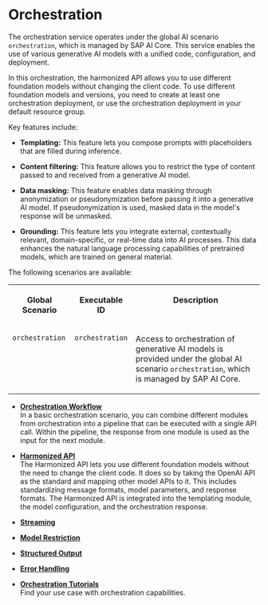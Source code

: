 <!-- loiocdd4847a8ec74b10b980c87843d80027 -->

# Orchestration

The orchestration service operates under the global AI scenario `orchestration`, which is managed by SAP AI Core. This service enables the use of various generative AI models with a unified code, configuration, and deployment.

In this orchestration, the harmonized API allows you to use different foundation models without changing the client code. To use different foundation models and versions, you need to create at least one orchestration deployment, or use the orchestration deployment in your default resource group.

Key features include:

-   **Templating:** This feature lets you compose prompts with placeholders that are filled during inference.

-   **Content filtering:** This feature allows you to restrict the type of content passed to and received from a generative AI model.

-   **Data masking:** This feature enables data masking through anonymization or pseudonymization before passing it into a generative AI model. If pseudonymization is used, masked data in the model's response will be unmasked.

-   **Grounding:** This feature lets you integrate external, contextually relevant, domain-specific, or real-time data into AI processes. This data enhances the natural language processing capabilities of pretrained models, which are trained on general material.


The following scenarios are available:


<table>
<tr>
<th valign="top">

Global Scenario

</th>
<th valign="top">

Executable ID

</th>
<th valign="top">

Description

</th>
</tr>
<tr>
<td valign="top">

`orchestration`

</td>
<td valign="top">

`orchestration`

</td>
<td valign="top">

Access to orchestration of generative AI models is provided under the global AI scenario `orchestration`, which is managed by SAP AI Core.

</td>
</tr>
</table>

-   **[Orchestration Workflow](orchestration-workflow-b233648.md "In a basic orchestration scenario, you can combine different modules from orchestration into a pipeline that can be executed with a single
		API call. Within the pipeline, the response from one module is used as the input for the next module.")**  
In a basic orchestration scenario, you can combine different modules from orchestration into a pipeline that can be executed with a single API call. Within the pipeline, the response from one module is used as the input for the next module.
-   **[Harmonized API](harmonized-api-e99365f.md "The Harmonized API lets you use different foundation models without the need to change
    the client code. It does so by taking the OpenAI API as the standard and mapping other model
    APIs to it. This includes standardizing message formats, model parameters, and response formats.
    The Harmonized API is integrated into the templating module, the model configuration, and the
    orchestration response.")**  
The Harmonized API lets you use different foundation models without the need to change the client code. It does so by taking the OpenAI API as the standard and mapping other model APIs to it. This includes standardizing message formats, model parameters, and response formats. The Harmonized API is integrated into the templating module, the model configuration, and the orchestration response.
-   **[Streaming](streaming-3340907.md "")**  

-   **[Model Restriction](model-restriction-4d499ee.md "")**  

-   **[Structured Output](structured-output-550409d.md "")**  

-   **[Error Handling](error-handling-7597e89.md "")**  

-   **[Orchestration Tutorials](orchestration-tutorials-d051b35.md "Find your use case with orchestration capabilities.")**  
Find your use case with orchestration capabilities.


